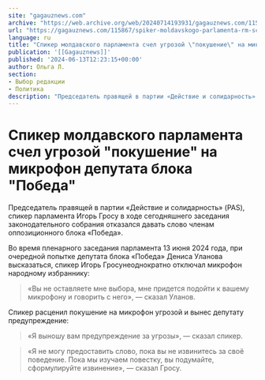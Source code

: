 ```yaml
---
site: "gagauznews.com"
archive: "https://web.archive.org/web/20240714193931/gagauznews.com/115867/spiker-moldavskogo-parlamenta-rm-schel-ugrozoj-pokushenie-na-mikrofon-deputata-bloka-pobeda.html"
url: "https://gagauznews.com/115867/spiker-moldavskogo-parlamenta-rm-schel-ugrozoj-pokushenie-na-mikrofon-deputata-bloka-pobeda.html"
language: ru
title: "Спикер молдавского парламента счел угрозой \"покушение\" на микрофон депутата блока \"Победа\""
publication: '[[Gagauznews]]'
published: '2024-06-13T12:23:15+00:00'
author: Ольга Л.
section:
- Выбор редакции
- Политика
description: "Председатель правящей в партии «Действие и солидарность» (PAS), спикер парламента Игорь Гросу в ходе сегодняшнего заседания законодательного собрания отказался давать слово членам оппозиционного блока «Победа». Во время пленарного заседания парламента 13 июня 2024 года, при очередной попытке депутата блока «Победа» Дениса Уланова высказаться, спикер Игорь Гросу неоднократно отключал микрофон народному избраннику: «Вы не оставляете мне выбора, мне придется подойти к вашему микрофону и говорить с него», — сказал Уланов. Спикер расценил покушение на микрофон угрозой и вынес депутату предупреждение: «Я выношу вам предупреждение за угрозы», — сказал спикер. В ходе заседания парламента спикер также отказался предоставить слово еще одному депутату […]"
---
```


# Спикер молдавского парламента счел угрозой "покушение" на микрофон депутата блока "Победа"

Председатель правящей в партии «Действие и солидарность» (PAS), спикер парламента Игорь Гросу в ходе сегодняшнего заседания законодательного собрания отказался давать слово членам оппозиционного блока «Победа».

Во время пленарного заседания парламента 13 июня 2024 года, при очередной попытке депутата блока «Победа» Дениса Уланова высказаться, спикер Игорь Гросунеоднократно отключал микрофон народному избраннику:

> «Вы не оставляете мне выбора, мне придется подойти к вашему микрофону и говорить с него», — сказал Уланов.

Спикер расценил покушение на микрофон угрозой и вынес депутату предупреждение:

> «Я выношу вам предупреждение за угрозы», — сказал спикер.

> «Я не могу предоставить слово, пока вы не извинитесь за своё поведение. Пока мы изучаем повестку, вы подумайте, сформулируйте извинение», — сказал Гросу.